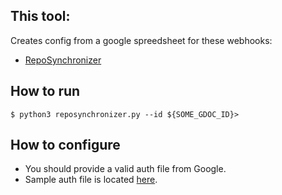 ## This tool:
Creates config from a google spreedsheet for these webhooks:
+ [RepoSynchronizer](https://github.com/FIWARE-Ops/RepoSynchronizer)

## How to run
```console
$ python3 reposynchronizer.py --id ${SOME_GDOC_ID}>
```

## How to configure
+ You should provide a valid auth file from Google.
+ Sample auth file is located [here](./auth.json.example).
